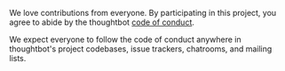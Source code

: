 We love contributions from everyone.
By participating in this project,
you agree to abide by the thoughtbot [code of conduct].

  [code of conduct]: https://thoughtbot.com/open-source-code-of-conduct

We expect everyone to follow the code of conduct
anywhere in thoughtbot's project codebases,
issue trackers, chatrooms, and mailing lists.

